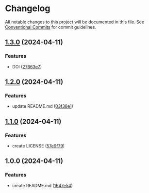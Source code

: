 # Changelog

All notable changes to this project will be documented in this file. See
[Conventional Commits](https://conventionalcommits.org) for commit guidelines.

## [1.3.0](https://github.com/abardet/quarto_test/compare/v1.2.0...v1.3.0) (2024-04-11)


### Features

* DOI ([27663e7](https://github.com/abardet/quarto_test/commit/27663e77ab590a37d5d75c30738046702ac93dde))

## [1.2.0](https://github.com/abardet/quarto_test/compare/v1.1.0...v1.2.0) (2024-04-11)


### Features

* update README.md ([03f38e1](https://github.com/abardet/quarto_test/commit/03f38e15a175e78730e021993f03e24cc7edeabf))

## [1.1.0](https://github.com/abardet/quarto_test/compare/v1.0.0...v1.1.0) (2024-04-11)


### Features

* create LICENSE ([57e9f79](https://github.com/abardet/quarto_test/commit/57e9f7927ad43557b192ae86ba8c0027addb1e4a))

## 1.0.0 (2024-04-11)


### Features

* create README.md ([1647e54](https://github.com/abardet/quarto_test/commit/1647e54e91ec2820d2924f3fc588957a2fd62b2a))

